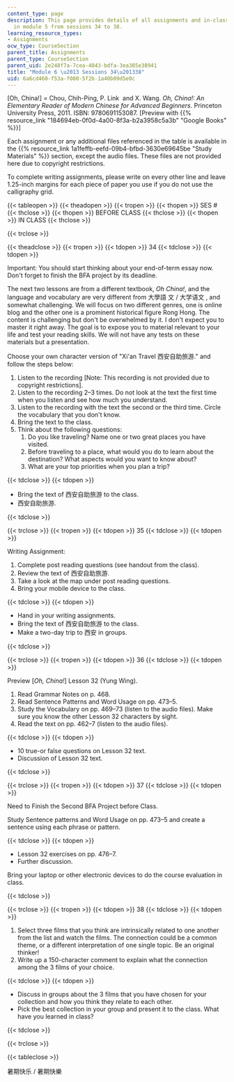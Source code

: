 ```yaml
---
content_type: page
description: This page provides details of all assignments and in-class activities
  in module 5 from sessions 34 to 38.
learning_resource_types:
- Assignments
ocw_type: CourseSection
parent_title: Assignments
parent_type: CourseSection
parent_uid: 2e248f7a-7cea-4043-bdfa-3ea385e38941
title: "Module 6 \u2013 Sessions 34\u201338"
uid: 6a6cd460-f53a-f080-5f2b-1a40b09d5e0c
---
```


\[Oh, China!\] = Chou, Chih-Ping, P. Link  and X. Wang. _Oh, China!: An Elementary Reader of Modern Chinese for Advanced Beginners_. Princeton University Press, 2011. ISBN: 9780691153087. \[Preview with {{% resource_link "184694eb-0f0d-4a00-8f3a-b2a3958c5a3b" "Google Books" %}}\]

Each assignment or any additional files referenced in the table is available in the {{% resource_link 1a1feffb-eefd-09b4-bfbd-3630e69645be "Study Materials" %}} section,  except the audio files. These files are not provided here due to copyright restrictions.

To complete writing assignments, please write on every other line and leave 1.25-inch margins for each piece of paper you use if you do not use the calligraphy grid.

{{< tableopen >}}
{{< theadopen >}}
{{< tropen >}}
{{< thopen >}}
SES #
{{< thclose >}}
{{< thopen >}}
BEFORE CLASS
{{< thclose >}}
{{< thopen >}}
IN CLASS
{{< thclose >}}

{{< trclose >}}

{{< theadclose >}}
{{< tropen >}}
{{< tdopen >}}
34
{{< tdclose >}}
{{< tdopen >}}


Important: You should start thinking about your end-of-term essay now. Don't forget to finish the BFA project by its deadline.

The next two lessons are from a different textbook, _Oh China!_, and the language and vocabulary are very different from 大學語 文 / 大学语文 , and somewhat challenging. We will focus on two different genres, one is online blog and the other one is a prominent historical figure Rong Hong. The content is challenging but don't be overwhelmed by it. I don't expect you to master it right away. The goal is to expose you to material relevant to your life and test your reading skills. We will not have any tests on these materials but a presentation.

Choose your own character version of "Xi'an Travel 西安自助旅游." and follow the steps below:  

1.  Listen to the recording \[Note: This recording is not provided due to copyright restrictions\].
2.  Listen to the recording 2–3 times. Do not look at the text the first time when you listen and see how much you understand.
3.  Listen to the recording with the text the second or the third time. Circle the vocabulary that you don't know.
4.  Bring the text to the class.
5.  Think about the following questions:
    1.  Do you like traveling? Name one or two great places you have visited.
    2.  Before traveling to a place, what would you do to learn about the destination? What aspects would you want to know about?
    3.  What are your top priorities when you plan a trip?


{{< tdclose >}}
{{< tdopen >}}


*   Bring the text of 西安自助旅游 to the class.
*   西安自助旅游.


{{< tdclose >}}

{{< trclose >}}
{{< tropen >}}
{{< tdopen >}}
35
{{< tdclose >}}
{{< tdopen >}}


Writing Assignment:

1.  Complete post reading questions (see handout from the class).
2.  Review the text of 西安自助旅游.
3.  Take a look at the map under post reading questions.
4.  Bring your mobile device to the class.


{{< tdclose >}}
{{< tdopen >}}


*   Hand in your writing assignments.
*   Bring the text of 西安自助旅游 to the class.
*   Make a two-day trip to 西安 in groups.


{{< tdclose >}}

{{< trclose >}}
{{< tropen >}}
{{< tdopen >}}
36
{{< tdclose >}}
{{< tdopen >}}


Preview \[_Oh, China!_\] Lesson 32 (Yung Wing).

1.  Read Grammar Notes on p. 468.
2.  Read Sentence Patterns and Word Usage on pp. 473–5.
3.  Study the Vocabulary on pp. 469–73 (listen to the audio files). Make sure you know the other Lesson 32 characters by sight.
4.  Read the text on pp. 462–7 (listen to the audio files).


{{< tdclose >}}
{{< tdopen >}}


*   10 true-or false questions on Lesson 32 text.
*   Discussion of Lesson 32 text.


{{< tdclose >}}

{{< trclose >}}
{{< tropen >}}
{{< tdopen >}}
37
{{< tdclose >}}
{{< tdopen >}}


Need to Finish the Second BFA Project before Class.

Study Sentence patterns and Word Usage on pp. 473–5 and create a sentence using each phrase or pattern.


{{< tdclose >}}
{{< tdopen >}}


*   Lesson 32 exercises on pp. 476–7.
*   Further discussion.

Bring your laptop or other electronic devices to do the course evaluation in class.


{{< tdclose >}}

{{< trclose >}}
{{< tropen >}}
{{< tdopen >}}
38
{{< tdclose >}}
{{< tdopen >}}


1.  Select three films that you think are intrinsically related to one another from the list and watch the films. The connection could be a common theme, or a different interpretation of one single topic. Be an original thinker!
2.  Write up a 150-character comment to explain what the connection among the 3 films of your choice.


{{< tdclose >}}
{{< tdopen >}}


*   Discuss in groups about the 3 films that you have chosen for your collection and how you think they relate to each other.
*   Pick the best collection in your group and present it to the class. What have you learned in class?


{{< tdclose >}}

{{< trclose >}}

{{< tableclose >}}

暑期快乐 / 暑期快樂